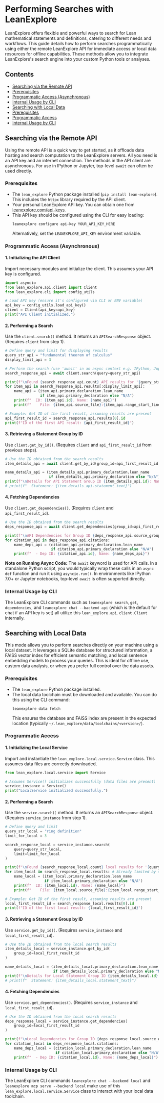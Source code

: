 # Performing Searches with LeanExplore

LeanExplore offers flexible and powerful ways to search for Lean mathematical statements and definitions, catering to different needs and workflows. This guide details how to perform searches programmatically using either the remote LeanExplore API for immediate access or local data resources for offline capabilities. These methods allow you to integrate LeanExplore's search engine into your custom Python tools or analyses.

## Contents

* [Searching via the Remote API](#searching-via-the-remote-api)
* [Prerequisites](#prerequisites)
* [Programmatic Access (Asynchronous)](#programmatic-access-asynchronous)
* [Internal Usage by CLI](#internal-usage-by-cli)
* [Searching with Local Data](#searching-with-local-data)
* [Prerequisites](#prerequisites-1)
* [Programmatic Access](#programmatic-access)
* [Internal Usage by CLI](#internal-usage-by-cli-1)

## Searching via the Remote API

Using the remote API is a quick way to get started, as it offloads data hosting and search computation to the LeanExplore servers. All you need is an API key and an internet connection. The methods in the API client are asynchronous. For use in IPython or Jupyter, top-level `await` can often be used directly.

### Prerequisites

* The `lean_explore` Python package installed (`pip install lean-explore`). This includes the `httpx` library required by the API client.
* Your personal LeanExplore API key. You can obtain one from [leanexplore.com/api-keys](https://www.leanexplore.com/api-keys).
* This API key should be configured using the CLI for easy loading:
  ```bash
  leanexplore configure api-key YOUR_API_KEY_HERE
  ```
  Alternatively, set the `LEANEXPLORE_API_KEY` environment variable.

### Programmatic Access (Asynchronous)

#### 1. Initializing the API Client

Import necessary modules and initialize the client. This assumes your API key is configured.

```python
import asyncio
from lean_explore.api.client import Client
from lean_explore.cli import config_utils

# Load API key (ensure it's configured via CLI or ENV variable)
api_key = config_utils.load_api_key() 
client = Client(api_key=api_key)
print("API Client initialized.")
```

#### 2. Performing a Search

Use the `client.search()` method. It returns an `APISearchResponse` object. (Requires `client` from step 1).

```python
# Define query and limit for displaying results
query_str_api = "fundamental theorem of calculus"
display_limit_api = 3

# Perform the search (use 'await' in an async context e.g. IPython, Jupyter, or async script)
search_response_api = await client.search(query=query_str_api)

print(f"\nFound {search_response_api.count} API results for '{query_str_api}':")
for item_api in search_response_api.results[:display_limit_api]:
    name_api = (item_api.primary_declaration.lean_name
                if item_api.primary_declaration else "N/A")
    print(f"  ID: {item_api.id}, Name: {name_api}")
    print(f"    File: {item_api.source_file}:{item_api.range_start_line}")

# Example: Get ID of the first result, assuming results are present
api_first_result_id = search_response_api.results[0].id
print(f"ID of the first API result: {api_first_result_id}")
```

#### 3. Retrieving a Statement Group by ID

Use `client.get_by_id()`. (Requires `client` and `api_first_result_id` from previous steps).

```python
# Use the ID obtained from the search results
item_details_api = await client.get_by_id(group_id=api_first_result_id)

name_details_api = (item_details_api.primary_declaration.lean_name
                    if item_details_api.primary_declaration else "N/A")
print(f"\nDetails for API Statement Group ID {item_details_api.id}: Name: {name_details_api}")
# print(f"  Statement: {item_details_api.statement_text}")
```

#### 4. Fetching Dependencies

Use `client.get_dependencies()`. (Requires `client` and `api_first_result_id`).

```python
# Use the ID obtained from the search results
deps_response_api = await client.get_dependencies(group_id=api_first_result_id)

print(f"\nAPI Dependencies for Group ID {deps_response_api.source_group_id}\n  ({deps_response_api.count} found):")
for citation_api in deps_response_api.citations:
    name_deps_api = (citation_api.primary_declaration.lean_name
                     if citation_api.primary_declaration else "N/A")
    print(f"  - Dep ID: {citation_api.id}, Name: {name_deps_api}")
```

**Note on Running Async Code:** The `await` keyword is used for API calls. In a standalone Python script, you would typically wrap these calls in an `async def` function and run it using `asyncio.run()`. In environments like IPython 7.0+ or Jupyter notebooks, top-level `await` is often supported directly.

### Internal Usage by CLI

The LeanExplore CLI commands such as `leanexplore search`, `get`, `dependencies`, and `leanexplore chat --backend api` (which is the default for chat if an API key is set) all utilize this `lean_explore.api.client.Client` internally.

## Searching with Local Data

This mode allows you to perform searches directly on your machine using a local dataset. It leverages a SQLite database for structured information, a FAISS vector index for efficient semantic matching, and local sentence embedding models to process your queries. This is ideal for offline use, custom data analysis, or when you prefer full control over the data assets.

### Prerequisites

* The `lean_explore` Python package installed.
* The local data toolchain must be downloaded and available. You can do this using the CLI command:
  ```bash
  leanexplore data fetch
  ```
  This ensures the database and FAISS index are present in the expected location (typically `~/.lean_explore/data/toolchains/<version>/`).

### Programmatic Access

#### 1. Initializing the Local Service

Import and instantiate the `lean_explore.local.service.Service` class. This assumes data files are correctly downloaded.

```python
from lean_explore.local.service import Service

# Assumes Service() initializes successfully (data files are present)
service_instance = Service()
print("LocalService initialized successfully.")
```

#### 2. Performing a Search

Use the `service.search()` method. It returns an `APISearchResponse` object. (Requires `service_instance` from step 1).

```python
# Define query and limit
query_str_local = "ring definition"
limit_for_local = 3

search_response_local = service_instance.search(
    query=query_str_local, 
    limit=limit_for_local
)

print(f"\nFound {search_response_local.count} local results for '{query_str_local}':")
for item_local in search_response_local.results: # Already limited by service.search
    name_local = (item_local.primary_declaration.lean_name
                  if item_local.primary_declaration else "N/A")
    print(f"  ID: {item_local.id}, Name: {name_local}")
    print(f"    File: {item_local.source_file}:{item_local.range_start_line}")

# Example: Get ID of the first result, assuming results are present
local_first_result_id = search_response_local.results[0].id
print(f"ID of the first local result: {local_first_result_id}")
```

#### 3. Retrieving a Statement Group by ID

Use `service.get_by_id()`. (Requires `service_instance` and `local_first_result_id`).

```python
# Use the ID obtained from the local search results
item_details_local = service_instance.get_by_id(
    group_id=local_first_result_id
)

name_details_local = (item_details_local.primary_declaration.lean_name
                      if item_details_local.primary_declaration else "N/A")
print(f"\nDetails for Local Statement Group ID {item_details_local.id}: Name: {name_details_local}")
# print(f"  Statement: {item_details_local.statement_text}")
```

#### 4. Fetching Dependencies

Use `service.get_dependencies()`. (Requires `service_instance` and `local_first_result_id`).

```python
# Use the ID obtained from the local search results
deps_response_local = service_instance.get_dependencies(
    group_id=local_first_result_id
)

print(f"\nLocal Dependencies for Group ID {deps_response_local.source_group_id}\n  ({deps_response_local.count} found):")
for citation_local in deps_response_local.citations:
    name_deps_local = (citation_local.primary_declaration.lean_name
                       if citation_local.primary_declaration else "N/A")
    print(f"  - Dep ID: {citation_local.id}, Name: {name_deps_local}")
```

### Internal Usage by CLI

The LeanExplore CLI commands `leanexplore chat --backend local` and `leanexplore mcp serve --backend local` make use of this `lean_explore.local.service.Service` class to interact with your local data toolchain.